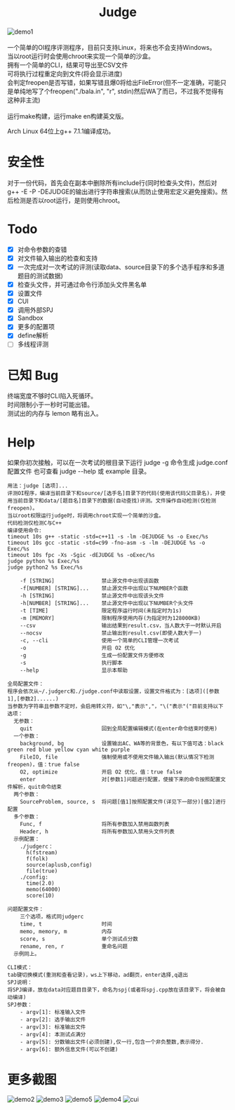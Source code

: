 # <center>Judge</center>
![demo1](https://github.com/Heptagon196/Judge/blob/pic/demo1.png)
</br>
</br>
一个简单的OI程序评测程序，目前只支持Linux，将来也不会支持Windows。</br>
当以root运行时会使用chroot来实现一个简单的沙盒。</br>
拥有一个简单的CLI，结果可导出至CSV文件</br>
可将执行过程重定向到文件(将会显示进度)</br>
会判定freopen是否写错，如果写错且爆0将给出FileError(但不一定准确，可能只是单纯地写了个freopen("./bala.in", "r", stdin)然后WA了而已，不过我不觉得有这种非主流)</br>
</br>
运行make构建，运行make en构建英文版。</br>

Arch Linux 64位上g++ 7.1.1编译成功。

# 安全性
对于一份代码，首先会在副本中删除所有include行(同时检查头文件)，然后对g++ -E -P -DEJUDGE的输出进行字符串搜索(从而防止使用宏定义避免搜索)。然后检测是否以root运行，是则使用chroot。

# Todo
- [x] 对命令参数的查错
- [x] 对文件输入输出的检查和支持
- [x] 一次完成对一次考试的评测(读取data、source目录下的多个选手程序和多道题目的测试数据)
- [x] 检查头文件，并可通过命令行添加头文件黑名单
- [x] 设置文件
- [x] CUI
- [x] 调用外部SPJ
- [x] Sandbox
- [x] 更多的配置项
- [x] define解析
- [ ] 多线程评测

# 已知 Bug
终端宽度不够时CLI陷入死循环。</br>
时间限制小于一秒时可能出错。</br>
测试出的内存与 lemon 略有出入。</br>

# Help
如果你初次接触，可以在一次考试的根目录下运行 judge -g 命令生成 judge.conf 配置文件
也可查看 judge --help 或 example 目录。
```
用法：judge [选项]...
评测OI程序，编译当前目录下和source/[选手名]目录下的代码(使用该代码父目录名)，并使用当前目录下和data/[题目名]目录下的数据(自动查找)评测。文件操作自动检测(仅检测freopen)。
当以root权限运行judge时，将调用chroot实现一个简单的沙盒。
代码检测仅检测C与C++
编译使用命令:
timeout 10s g++ -static -std=c++11 -s -lm -DEJUDGE %s -o Exec/%s
timeout 10s gcc -static -std=c99 -fno-asm -s -lm -DEJUDGE %s -o Exec/%s
timeout 10s fpc -Xs -Sgic -dEJUDGE %s -oExec/%s
judge python %s Exec/%s
judge python2 %s Exec/%s

    -f [STRING]               禁止源文件中出现该函数
    -f[NUMBER] [STRING]...    禁止源文件中出现以下NUMBER个函数
    -h [STRING]               禁止源文件中出现该头文件
    -h[NUMBER] [STRING]...    禁止源文件中出现以下NUMBER个头文件
    -t [TIME]                 限定程序运行时间(未指定时为1s)
    -m [MEMORY]               限制程序使用内存(为指定时为128000KB)
    --csv                     输出结果到result.csv，当人数大于一时默认开启
    --nocsv                   禁止输出到result.csv(即使人数大于一)
    -c, --cli                 使用一个简单的CLI管理一次考试
    -o                        开启 O2 优化
    -g                        生成一份配置文件方便修改
    -s                        执行脚本
    --help                    显示本帮助

全局配置文件：
程序会依次从~/.judgerc和./judge.conf中读取设置，设置文件格式为：[选项]([参数1],[参数2]......)
当参数为字符串且参数不定时，会启用转义符，如"\,"表示","，"\("表示"("目前支持以下选项：
  无参数：
    quit                      回到全局配置编辑模式(在enter命令结束时使用)
  一个参数：
    background, bg            设置输出AC、WA等的背景色，有以下值可选：black green red blue yellow cyan white purple
    FileIO, file              强制使用或不使用文件输入输出(默认情况下检测freopen)，值：true false
    O2, optimize              开启 O2 优化，值：true false
    enter                     对[参数1]问题进行配置，使接下来的命令按照配置文件解析，quit命令结束
  两个参数：
    SourceProblem, source, s  将问题[值1]按照配置文件(详见下一部分)[值2]进行配置
  多个参数：
    Func, f                   将所有参数加入禁用函数列表
    Header, h                 将所有参数加入禁用头文件列表
  示例配置：
    ./judgerc：
      h(fstream)
      f(folk)
      source(aplusb,config)
      file(true)
    ./config:
      time(2.0)
      memo(64000)
      score(10)

问题配置文件：
    三个选项，格式同judgerc
    time, t                   时间
    memo, memory, m           内存
    score, s                  单个测试点分数
    rename, ren, r            重命名问题
  示例同上。

CLI模式：
tab键切换模式(重测和查看记录)，ws上下移动，ad翻页，enter选择,q退出
SPJ说明：
将SPJ编译，放在data对应题目目录下，命名为spj(或者将spj.cpp放在该目录下，将会被自动编译)
SPJ参数：
    - argv[1]: 标准输入文件
    - argv[2]: 选手输出文件
    - argv[3]: 标准输出文件
    - argv[4]: 本测试点满分
    - argv[5]: 分数输出文件(必须创建),仅一行,包含一个非负整数,表示得分.
    - argv[6]: 额外信息文件(可以不创建)
```

# 更多截图
![demo2](https://github.com/Heptagon196/Judge/blob/pic/demo2.png)
![demo3](https://github.com/Heptagon196/Judge/blob/pic/demo3.png)
![demo5](https://github.com/Heptagon196/Judge/blob/pic/demo5.png)
![demo4](https://github.com/Heptagon196/Judge/blob/pic/demo4.png)
![cui](https://github.com/Heptagon196/Judge/blob/pic/cui.png)

